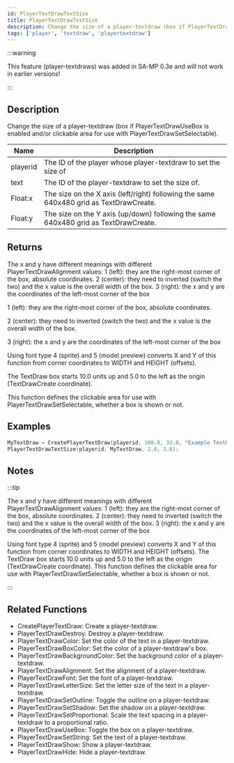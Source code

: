 ```yaml
---
id: PlayerTextDrawTextSize
title: PlayerTextDrawTextSize
description: Change the size of a player-textdraw (box if PlayerTextDrawUseBox is enabled and/or clickable area for use with PlayerTextDrawSetSelectable).
tags: ['player', 'textdraw', 'playertextdraw']
---
```


<TagLinks />

:::warning

This feature (player-textdraws) was added in SA-MP 0.3e and will not work in earlier versions!

:::

## Description

Change the size of a player-textdraw (box if PlayerTextDrawUseBox is enabled and/or clickable area for use with PlayerTextDrawSetSelectable).


| Name | Description |
|------|-------------|
|playerid | The ID of the player whose player-textdraw to set the size of|
|text | The ID of the player-textdraw to set the size of.|
|Float:x | The size on the X axis (left/right) following the same 640x480 grid as TextDrawCreate.|
|Float:y | The size on the Y axis (up/down) following the same 640x480 grid as TextDrawCreate.|


## Returns

The x and y have different meanings with different PlayerTextDrawAlignment values:
1 (left): they are the right-most corner of the box, absolute coordinates.
2 (center): they need to inverted (switch the two) and the x value is the overall width of the box.
3 (right): the x and y are the coordinates of the left-most corner of the box


1 (left): they are the right-most corner of the box, absolute coordinates.

2 (center): they need to inverted (switch the two) and the x value is the overall width of the box.

3 (right): the x and y are the coordinates of the left-most corner of the box

 Using font type 4 (sprite) and 5 (model preview) converts X and Y of this function from corner coordinates to WIDTH and HEIGHT (offsets).

The TextDraw box starts 10.0 units up and 5.0 to the left as the origin (TextDrawCreate coordinate).

This function defines the clickable area for use with PlayerTextDrawSetSelectable, whether a box is shown or not.


## Examples


```c
MyTextDraw = CreatePlayerTextDraw(playerid, 100.0, 33.0, "Example TextDraw");
PlayerTextDrawTextSize(playerid, MyTextDraw, 2.0, 3.6);
```


## Notes

:::tip


The x and y have different meanings with different PlayerTextDrawAlignment values:
1 (left): they are the right-most corner of the box, absolute coordinates.
2 (center): they need to inverted (switch the two) and the x value is the overall width of the box.
3 (right): the x and y are the coordinates of the left-most corner of the box

 Using font type 4 (sprite) and 5 (model preview) converts X and Y of this function from corner coordinates to WIDTH and HEIGHT (offsets).
The TextDraw box starts 10.0 units up and 5.0 to the left as the origin (TextDrawCreate coordinate).
This function defines the clickable area for use with PlayerTextDrawSetSelectable, whether a box is shown or not.

:::


## Related Functions


-  CreatePlayerTextDraw: Create a player-textdraw.
-  PlayerTextDrawDestroy: Destroy a player-textdraw.
-  PlayerTextDrawColor: Set the color of the text in a player-textdraw.
-  PlayerTextDrawBoxColor: Set the color of a player-textdraw's box.
-  PlayerTextDrawBackgroundColor: Set the background color of a player-textdraw.
-  PlayerTextDrawAlignment: Set the alignment of a player-textdraw.
-  PlayerTextDrawFont: Set the font of a player-textdraw.
-  PlayerTextDrawLetterSize: Set the letter size of the text in a player-textdraw.
-  PlayerTextDrawSetOutline: Toggle the outline on a player-textdraw.
-  PlayerTextDrawSetShadow: Set the shadow on a player-textdraw.
-  PlayerTextDrawSetProportional: Scale the text spacing in a player-textdraw to a proportional ratio.
-  PlayerTextDrawUseBox: Toggle the box on a player-textdraw.
-  PlayerTextDrawSetString: Set the text of a player-textdraw.
-  PlayerTextDrawShow: Show a player-textdraw.
-  PlayerTextDrawHide: Hide a player-textdraw.